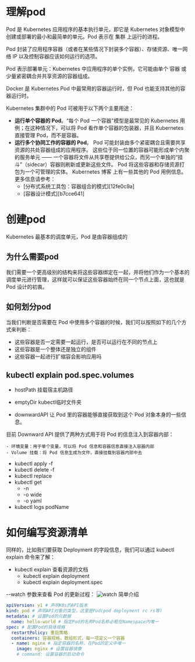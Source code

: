 # 理解pod
Pod 是 Kubernetes 应用程序的基本执行单元，即它是 Kubernetes 对象模型中创建或部署的最小和最简单的单元。Pod 表示在 集群 上运行的进程。

Pod 封装了应用程序容器（或者在某些情况下封装多个容器）、存储资源、唯一网络 IP 以及控制容器应该如何运行的选项。

Pod 表示部署单元：Kubernetes 中应用程序的单个实例，它可能由单个 容器 或少量紧密耦合并共享资源的容器组成。

Docker 是 Kubernetes Pod 中最常用的容器运行时，但 Pod 也能支持其他的容器运行时。

Kubernetes 集群中的 Pod 可被用于以下两个主要用途：
- **运行单个容器的 Pod**。“每个 Pod 一个容器"模型是最常见的 Kubernetes 用例；在这种情况下，可以将 Pod 看作单个容器的包装器，并且 Kubernetes 直接管理 Pod，而不是容器。
- **运行多个协同工作的容器的 Pod**。 Pod 可能封装由多个紧密耦合且需要共享资源的共处容器组成的应用程序。 这些位于同一位置的容器可能形成单个内聚的服务单元 —— 一个容器将文件从共享卷提供给公众，而另一个单独的“挂斗”（sidecar）容器则刷新或更新这些文件。 Pod 将这些容器和存储资源打包为一个可管理的实体。 Kubernetes 博客 上有一些其他的 Pod 用例信息。更多信息请参考：
  - [分布式系统工具包：容器组合的模式][12fe0c9a]
  - [容器设计模式][b7cce641]


# 创建pod
Kubernetes 最基本的调度单元，Pod 是由容器组成的

## 为什么需要pod
我们需要一个更高级别的结构来将这些容器绑定在一起，并将他们作为一个基本的调度单元进行管理，这样就可以保证这些容器始终在同一个节点上面，这也就是 Pod 设计的初衷。

## 如何划分pod
当我们判断是否需要在 Pod 中使用多个容器的时候，我们可以按照如下的几个方式来判断：
- 这些容器是否一定需要一起运行，是否可以运行在不同的节点上
- 这些容器是一个整体还是独立的组件
- 这些容器一起进行扩缩容会影响应用吗

## kubectl explain pod.spec.volumes
- hostPath
挂载宿主机路径

- emptyDir
kubectl临时文件夹

- downwardAPI
让 Pod 里的容器能够直接获取到这个 Pod 对象本身的一些信息。

目前 Downward API 提供了两种方式用于将 Pod 的信息注入到容器内部：

    - 环境变量：用于单个变量，可以将 Pod 信息和容器信息直接注入容器内部
    - Volume 挂载：将 Pod 信息生成为文件，直接挂载到容器内部中去

- kubectl apply -f
- kubectl delete -f
- kubectl replace
- kubectl get
  - -n
  - -o wide
  - -o yaml
- kubectl logs podName

# 如何编写资源清单
同样的，比如我们要获取 Deployment 的字段信息，我们可以通过 kubectl explain 命令来了解：

- kubectl explain 查看资源的文档
  - kubectl explain deployment
  - kubectl explain deployment.spec

--watch 参数来查看 Pod 的更新过程：
![watch](assets/markdown-img-paste-20200611160932536.png)
简单介绍
```yaml
apiVersion: v1 # 声明K8s的API版本
kind: pod # 声明API对象的类型，这里是Pod(pod deployment rc rs等)
metadata: # 设置Pod的元数据
  name: hello-world # 指定Pod的名称Pod名称必粗在Namespace内唯一
spec: # 配置Pod的具体规格
  restartPolicy: 重启策略
  containers: 容器规格，数组形式，每一项定义一个容器
  - name: nginx # 指定容器的名称，在Pod的定义中唯一
    image: nginx # 设置容器镜像
    # command: 设置容器的启动命令
```
